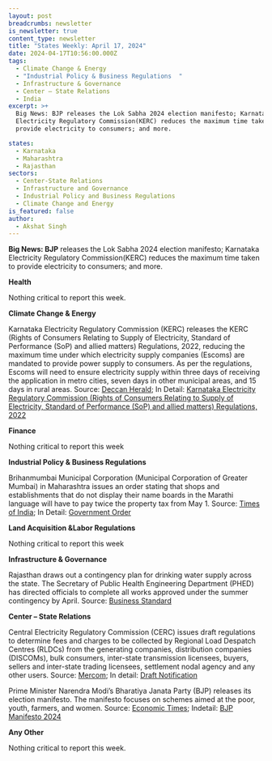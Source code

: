 ```yaml
---
layout: post
breadcrumbs: newsletter
is_newsletter: true
content_type: newsletter
title: "States Weekly: April 17, 2024"
date: 2024-04-17T10:56:00.000Z
tags:
  - Climate Change & Energy
  - "Industrial Policy & Business Regulations  "
  - Infrastructure & Governance
  - Center – State Relations 
  - India
excerpt: >+
  Big News: BJP releases the Lok Sabha 2024 election manifesto; Karnataka
  Electricity Regulatory Commission(KERC) reduces the maximum time taken to
  provide electricity to consumers; and more.

states:
  - Karnataka
  - Maharashtra
  - Rajasthan
sectors:
  - Center-State Relations
  - Infrastructure and Governance
  - Industrial Policy and Business Regulations
  - Climate Change and Energy
is_featured: false
author:
  - Akshat Singh
---
```

**Big News: BJP** releases the Lok Sabha 2024 election manifesto; Karnataka Electricity Regulatory Commission(KERC) reduces the maximum time taken to provide electricity to consumers; and more.



**Health** 

Nothing critical to report this week.



**Climate Change & Energy**

Karnataka Electricity Regulatory Commission (KERC) releases the KERC (Rights of Consumers Relating to Supply of Electricity, Standard of Performance (SoP) and allied matters) Regulations, 2022, reducing the maximum time under which electricity supply companies (Escoms) are mandated to provide power supply to consumers. As per the regulations, Escoms will need to ensure electricity supply within three days of receiving the application in metro cities, seven days in other municipal areas, and 15 days in rural areas. Source: [Deccan Herald](https://www.deccanherald.com/india/karnataka/regulator-cuts-wait-for-new-electricity-connection-from-7-days-to-3-in-karnataka-2973375); In Detail: [Karnataka Electricity Regulatory Commission (Rights of Consumers Relating to Supply of Electricity, Standard of Performance (SoP) and allied matters) Regulations, 2022](https://kerc.karnataka.gov.in/uploads/media_to_upload1665989071.pdf)



**Finance**

Nothing critical to report this week



**Industrial Policy & Business Regulations**  

Brihanmumbai Municipal Corporation (Municipal Corporation of Greater Mumbai) in Maharashtra issues an order stating that shops and establishments that do not display their name boards in the Marathi language will have to pay twice the property tax from May 1. Source: [Times of India](https://timesofindia.indiatimes.com/city/mumbai/shops-without-marathi-board-to-pay-double-property-tax/articleshow/109150089.cms); In Detail: [Government Order](https://acrobat.adobe.com/id/urn:aaid:sc:VA6C2:b5cedf05-654f-4256-aca5-5f08b5df7233)



**Land Acquisition &Labor Regulations**  

Nothing critical to report this week



**Infrastructure & Governance**

Rajasthan draws out a contingency plan for drinking water supply across the state. The Secretary of Public Health Engineering Department (PHED) has directed officials to complete all works approved under the summer contingency by April. Source: [Business Standard](https://www.business-standard.com/india-news/rajasthan-government-preps-drinking-water-action-plan-for-summers-124041100602_1.html)



**Center – State Relations** 

Central Electricity Regulatory Commission (CERC) issues draft regulations to determine fees and charges to be collected by Regional Load Despatch Centres (RLDCs) from the generating companies, distribution companies (DISCOMs), bulk consumers, inter-state transmission licensees, buyers, sellers and inter-state trading licensees, settlement nodal agency and any other users. Source: [Mercom](https://www.mercomindia.com/cerc-draft-regulations-rldc-charges); In detail: [Draft Notification](https://cercind.gov.in/2024/draft_reg/Noti4.pdf)



Prime Minister Narendra Modi’s Bharatiya Janata Party (BJP) releases its election manifesto. The manifesto focuses on schemes aimed at the poor, youth, farmers, and women. Source: [Economic Times](https://economictimes.indiatimes.com/markets/stocks/news/bjps-election-manifesto-a-blueprint-for-economic-growth-over-40-stocks-to-be-on-investors-watchlist/articleshow/109304078.cms?from=mdr); Indetail: [BJP Manifesto 2024](https://www.bjp.org/files/inline-documents/Modi-Ki-Guarantee-Sankalp-Patra-English_0.pdf)



**Any Other**

Nothing critical to report this week.
